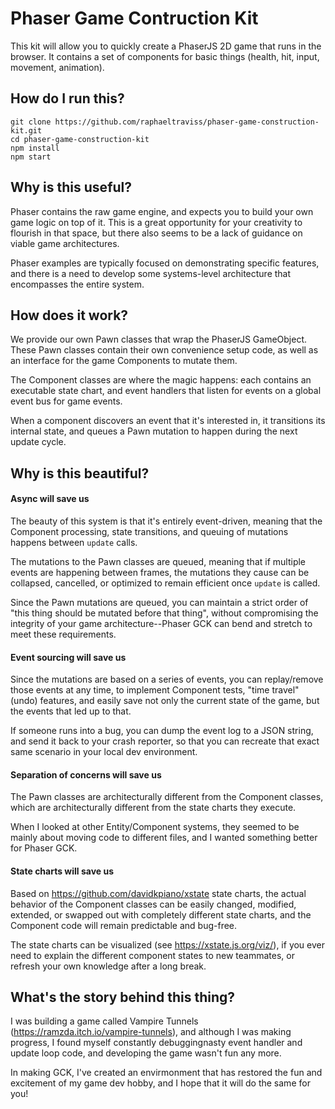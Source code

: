 # Phaser Game Contruction Kit

This kit will allow you to quickly create a PhaserJS 2D game that runs in the browser. It contains a set of components for basic things (health, hit, input, movement, animation).

## How do I run this?

```
git clone https://github.com/raphaeltraviss/phaser-game-construction-kit.git
cd phaser-game-construction-kit
npm install
npm start
```

## Why is this useful?

Phaser contains the raw game engine, and expects you to build your own game logic on top of it. This is a great opportunity for your creativity to flourish in that space, but there also seems to be a lack of guidance on viable game architectures.

Phaser examples are typically focused on demonstrating specific features, and there is a need to develop some systems-level architecture that encompasses the entire system.

## How does it work?

We provide our own Pawn classes that wrap the PhaserJS GameObject. These Pawn classes contain their own convenience setup code, as well as an interface for the game Components to mutate them.

The Component classes are where the magic happens: each contains an executable state chart, and event handlers that listen for events on a global event bus for game events.

When a component discovers an event that it's interested in, it transitions its internal state, and queues a Pawn mutation to happen during the next update cycle.

## Why is this beautiful?

#### Async will save us

The beauty of this system is that it's entirely event-driven, meaning that the Component processing, state transitions, and queuing of mutations happens between `update` calls.

The mutations to the Pawn classes are queued, meaning that if multiple events are happening between frames, the mutations they cause can be collapsed, cancelled, or optimized to remain efficient once `update` is called.

Since the Pawn mutations are queued, you can maintain a strict order of "this thing should be mutated before that thing", without compromising the integrity of your game architecture--Phaser GCK can bend and stretch to meet these requirements.

#### Event sourcing will save us

Since the mutations are based on a series of events, you can replay/remove those events at any time, to implement Component tests, "time travel" (undo) features, and easily save not only the current state of the game, but the events that led up to that.

If someone runs into a bug, you can dump the event log to a JSON string, and send it back to your crash reporter, so that you can recreate that exact same scenario in your local dev environment.

#### Separation of concerns will save us

The Pawn classes are architecturally different from the Component classes, which are architecturally different from the state charts they execute.

When I looked at other Entity/Component systems, they seemed to be mainly about moving code to different files, and I wanted something better for Phaser GCK.

#### State charts will save us

Based on https://github.com/davidkpiano/xstate state charts, the actual behavior of the Component classes can be easily changed, modified, extended, or swapped out with completely different state charts, and the Component code will remain predictable and bug-free.

The state charts can be visualized (see https://xstate.js.org/viz/), if you ever need to explain the different component states to new teammates, or refresh your own knowledge after a long break.

## What's the story behind this thing?

I was building a game called Vampire Tunnels (https://ramzda.itch.io/vampire-tunnels), and although I was making progress, I found myself constantly debuggingnasty event handler and update loop code, and developing the game wasn't fun any more.

In making GCK, I've created an envirmonment that has restored the fun and excitement of my game dev hobby, and I hope that it will do the same for you!

